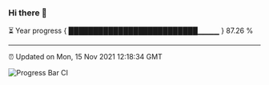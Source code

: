 ### Hi there 👋

⏳ Year progress { ██████████████████████████▁▁▁▁ } 87.26 %

---

⏰ Updated on Mon, 15 Nov 2021 12:18:34 GMT

![Progress Bar CI](https://github.com/liununu/liununu/workflows/Progress%20Bar%20CI/badge.svg)
